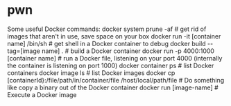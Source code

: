 # pwn

Some useful Docker commands:
docker system prune -af   # get rid of images that aren't in use, save space on your box
docker run -it [container name] /bin/sh  # get shell in a Docker container to debug
docker build --tag=[image name] . # build a Docker container
docker run  -p 4000:1000 [container name] # run a Docker file, listening on your port 4000 (internally the container is listening on port 1000)
docker container ps # list Docker containers
docker image ls # list Docker images
docker cp [containerId}:/file/path/in/container/file /host/local/path/file # Do something like copy a binary out of the Docker container
docker run [image-name] # Execute a Docker image